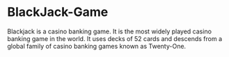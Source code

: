 # BlackJack-Game
Blackjack is a casino banking game. It is the most widely played casino banking game in the world. It uses decks of 52 cards and descends from a global family of casino banking games known as Twenty-One.
